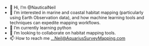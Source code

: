 - 👋 Hi, I’m @NauticalNeil
- 👀 I’m interested in marine and coastal habitat mapping (particularly using Earth Observation data), and how machine learning tools and techniques can expedite mapping workflows.
- 🌱 I’m currently learning python
- 💞️ I’m looking to collaborate on habitat mapping tools. 
- 📫 How to reach me ...Neil@AquariusSurveyMapping.com

<!---
NauticalNeil/NauticalNeil is a ✨ special ✨ repository because its `README.md` (this file) appears on your GitHub profile.
You can click the Preview link to take a look at your changes.
--->
